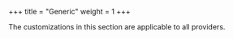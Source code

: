 +++
title = "Generic"
weight = 1
+++

The customizations in this section are applicable to all providers.
